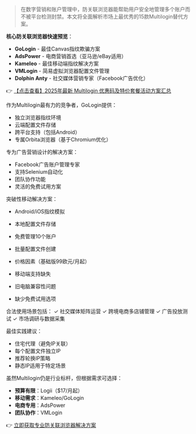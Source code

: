 

> 在数字营销和账户管理中，防关联浏览器能帮助用户安全地管理多个账户而不被平台检测封禁。本文将全面解析市场上最优秀的15款Multilogin替代方案。

**核心防关联浏览器快速预览**：
- **GoLogin** - 最佳Canvas指纹欺骗方案
- **AdsPower** - 电商营销首选（亚马逊/eBay适用）
- **Kameleo** - 最佳移动端指纹解决方案
- **VMLogin** - 简易虚拟浏览器配置文件管理
- **Dolphin Anty** - 社交媒体营销专家（Facebook广告优化）

👉 [【点击查看】2025年最新 Multilogin 优惠码及特价套餐活动方案汇总](https://bit.ly/multIlogin)


作为Multilogin最有力的竞争者，GoLogin提供：
- 独立浏览器指纹环境
- 云端配置文件存储
- 跨平台支持（包括Android）
- 专属Orbita浏览器（基于Chromium优化）

专为广告营销设计的解决方案：
- Facebook广告账户管理专家
- 支持Selenium自动化
- 团队协作功能
- 灵活的免费试用方案

突破性移动解决方案：
- Android/iOS指纹模拟
- 本地配置文件存储
- 免费管理10个账户
- 批量配置文件创建


- 价格因素（基础版99欧元/月起）
- 移动端支持缺失
- 旧电脑兼容性问题
- 缺少免费试用选项

合法使用场景包括：
✓ 社交媒体矩阵运营
✓ 跨境电商多店铺管理
✓ 广告投放测试
✓ 市场调研与数据采集

最佳实践建议：
- 住宅代理（避免IP关联）
- 每个配置文件独立IP
- 推荐轮换IP策略
- 静态IP适用于特定场景

虽然Multilogin仍是行业标杆，但根据需求可选择：
- **预算有限**：Logii（$17/月起）
- **移动需求**：Kameleo/GoLogin
- **电商专用**：AdsPower
- **团队协作**：VMLogin

👉 [立即获取专业防关联浏览器解决方案](https://bit.ly/multIlogin)
